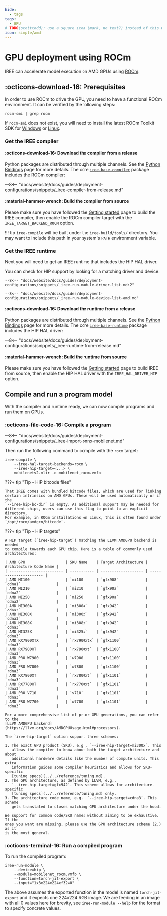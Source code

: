 ```yaml
---
hide:
  - tags
tags:
  - GPU
# TODO(scotttodd): use a square icon (mark, no text?) instead of this wide one?
icon: simple/amd
---
```


# GPU deployment using ROCm

IREE can accelerate model execution on AMD GPUs using
[ROCm](https://www.amd.com/en/graphics/servers-solutions-rocm).

## :octicons-download-16: Prerequisites

In order to use ROCm to drive the GPU, you need to have a functional ROCm
environment. It can be verified by the following steps:

``` shell
rocm-smi | grep rocm
```

If `rocm-smi` does not exist, you will need to install the latest ROCm Toolkit
SDK for
[Windows](https://rocm.docs.amd.com/en/latest/deploy/windows/quick_start.html)
or [Linux](https://rocm.docs.amd.com/en/latest/deploy/linux/quick_start.html).

### Get the IREE compiler

#### :octicons-download-16: Download the compiler from a release

Python packages are distributed through multiple channels. See the
[Python Bindings](../../reference/bindings/python.md) page for more details.
The core [`iree-base-compiler`](https://pypi.org/project/iree-base-compiler/)
package includes the ROCm compiler:

--8<-- "docs/website/docs/guides/deployment-configurations/snippets/_iree-compiler-from-release.md"

#### :material-hammer-wrench: Build the compiler from source

Please make sure you have followed the
[Getting started](../../building-from-source/getting-started.md) page to build
the IREE compiler, then enable the ROCm compiler target with the
`IREE_TARGET_BACKEND_ROCM` option.

!!! tip
    `iree-compile` will be built under the `iree-build/tools/` directory. You
    may want to include this path in your system's `PATH` environment variable.

### Get the IREE runtime

Next you will need to get an IREE runtime that includes the HIP HAL driver.

You can check for HIP support by looking for a matching driver and device:

```console hl_lines="9"
--8<-- "docs/website/docs/guides/deployment-configurations/snippets/_iree-run-module-driver-list.md:2"
```

```console hl_lines="3"
--8<-- "docs/website/docs/guides/deployment-configurations/snippets/_iree-run-module-device-list-amd.md"
```

#### :octicons-download-16: Download the runtime from a release

Python packages are distributed through multiple channels. See the
[Python Bindings](../../reference/bindings/python.md) page for more details.
The core [`iree-base-runtime`](https://pypi.org/project/iree-base-runtime/)
package includes the HIP HAL driver:

--8<-- "docs/website/docs/guides/deployment-configurations/snippets/_iree-runtime-from-release.md"

#### :material-hammer-wrench: Build the runtime from source

Please make sure you have followed the
[Getting started](../../building-from-source/getting-started.md) page to build
IREE from source, then enable the HIP HAL driver with the `IREE_HAL_DRIVER_HIP`
option.

## Compile and run a program model

With the compiler and runtime ready, we can now compile programs and run them
on GPUs.

### :octicons-file-code-16: Compile a program

--8<-- "docs/website/docs/guides/deployment-configurations/snippets/_iree-import-onnx-mobilenet.md"

Then run the following command to compile with the `rocm` target:

```shell hl_lines="2-5"
iree-compile \
    --iree-hal-target-backends=rocm \
    --iree-hip-target=<...> \
    mobilenetv2.mlir -o mobilenet_rocm.vmfb
```

???+ tip "Tip - HIP bitcode files"

    That IREE comes with bundled bitcode files, which are used for linking
    certain intrinsics on AMD GPUs. These will be used automatically or if the
    `--iree-hip-bc-dir` is empty. As additional support may be needed for
    different chips, users can use this flag to point to an explicit directory.
    For example, in ROCm installations on Linux, this is often found under
    `/opt/rocm/amdgcn/bitcode`.

???+ tip "Tip - HIP targets"

    A HIP target (`iree-hip-target`) matching the LLVM AMDGPU backend is needed
    to compile towards each GPU chip. Here is a table of commonly used
    architectures:

    | AMD GPU                  | SKU Name    | Target Architecture | Architecture Code Name |
    | ------------------------ | ----------- | ------------------- | ---------------------- |
    | AMD MI100                | `mi100`     | `gfx908`            | `cdna1`                |
    | AMD MI210                | `mi210`     | `gfx90a`            | `cdna2`                |
    | AMD MI250                | `mi250`     | `gfx90a`            | `cdna2`                |
    | AMD MI300A               | `mi300a`    | `gfx942`            | `cdna3`                |
    | AMD MI300X               | `mi300x`    | `gfx942`            | `cdna3`                |
    | AMD MI308X               | `mi308x`    | `gfx942`            | `cdna3`                |
    | AMD MI325X               | `mi325x`    | `gfx942`            | `cdna3`                |
    | AMD RX7900XTX            | `rx7900xtx` | `gfx1100`           | `rdna3`                |
    | AMD RX7900XT             | `rx7900xt`  | `gfx1100`           | `rdna3`                |
    | AMD PRO W7900            | `w7900`     | `gfx1100`           | `rdna3`                |
    | AMD PRO W7800            | `w7800`     | `gfx1100`           | `rdna3`                |
    | AMD RX7800XT             | `rx7800xt`  | `gfx1101`           | `rdna3`                |
    | AMD RX7700XT             | `rx7700xt`  | `gfx1101`           | `rdna3`                |
    | AMD PRO V710             | `v710`      | `gfx1101`           | `rdna3`                |
    | AMD PRO W7700            | `w7700`     | `gfx1101`           | `rdna3`                |

    For a more comprehensive list of prior GPU generations, you can refer to the
    [LLVM AMDGPU backend](https://llvm.org/docs/AMDGPUUsage.html#processors).

    The `iree-hip-target` option support three schemes:

    1. The exact GPU product (SKU), e.g., `--iree-hip-target=mi300x`. This
       allows the compiler to know about both the target architecture and about
       additional hardware details like the number of compute units. This extra
       information guides some compiler heuristics and allows for SKU-specific
       [tuning specs](../../reference/tuning.md).
    2. The GPU architecture, as defined by LLVM, e.g.,
       `--iree-hip-target=gfx942`. This scheme allows for architecture-specific
       [tuning specs](../../reference/tuning.md) only.
    3. The architecture code name, e.g., `--iree-hip-target=cdna3`. This scheme
       gets translated to closes matching GPU architecture under the hood.

    We support for common code/SKU names without aiming to be exhaustive. If the
    ones you want are missing, please use the GPU architecture scheme (2.) as it
    is the most general.

### :octicons-terminal-16: Run a compiled program

To run the compiled program:

``` shell hl_lines="2"
iree-run-module \
    --device=hip \
    --module=mobilenet_rocm.vmfb \
    --function=torch-jit-export \
    --input="1x3x224x224xf32=0"
```

The above assumes the exported function in the model is named `torch-jit-export`
and it expects one 224x224 RGB image. We are feeding in an image with all 0
values here for brevity, see `iree-run-module --help` for the format to specify
concrete values.

